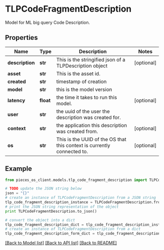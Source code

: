 # TLPCodeFragmentDescription

Model for ML big query Code Description.

## Properties
Name | Type | Description | Notes
------------ | ------------- | ------------- | -------------
**description** | **str** | This is the stringified json of a TLPDescription object | [optional] 
**asset** | **str** | This is the asset id. | 
**created** | **str** | timestamp of creation | 
**model** | **str** | this is the model version | 
**latency** | **float** | the time it takes to run this model. | [optional] 
**user** | **str** | the uuid of the user the description was created for. | 
**context** | **str** | the application this description was created from. | [optional] 
**os** | **str** | This is the UUID of the OS that this context is currently connected to. | [optional] 

## Example

```python
from pieces_os_client.models.tlp_code_fragment_description import TLPCodeFragmentDescription

# TODO update the JSON string below
json = "{}"
# create an instance of TLPCodeFragmentDescription from a JSON string
tlp_code_fragment_description_instance = TLPCodeFragmentDescription.from_json(json)
# print the JSON string representation of the object
print TLPCodeFragmentDescription.to_json()

# convert the object into a dict
tlp_code_fragment_description_dict = tlp_code_fragment_description_instance.to_dict()
# create an instance of TLPCodeFragmentDescription from a dict
tlp_code_fragment_description_form_dict = tlp_code_fragment_description.from_dict(tlp_code_fragment_description_dict)
```
[[Back to Model list]](../README.md#documentation-for-models) [[Back to API list]](../README.md#documentation-for-api-endpoints) [[Back to README]](../README.md)


